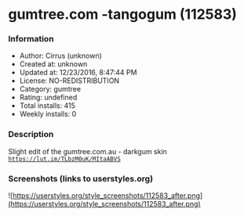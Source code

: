 # gumtree.com -tangogum (112583)

### Information
- Author: Cirrus (unknown)
- Created at: unknown
- Updated at: 12/23/2016, 8:47:44 PM
- License: NO-REDISTRIBUTION
- Category: gumtree
- Rating: undefined
- Total installs: 415
- Weekly installs: 0


### Description
Slight edit of the gumtree.com.au - darkgum skin
<code>https://lut.im/TLbzM0uK/MItaABVS</code>


### Screenshots (links to userstyles.org)
![https://userstyles.org/style_screenshots/112583_after.png](https://userstyles.org/style_screenshots/112583_after.png)



